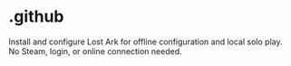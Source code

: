 # .github
Install and configure Lost Ark for offline configuration and local solo play. No Steam, login, or online connection needed.
